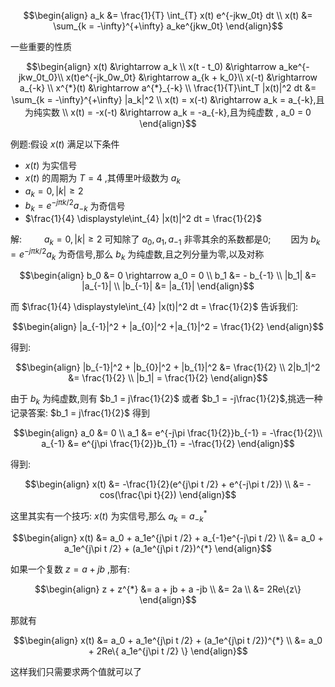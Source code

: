 
$$\begin{align}
    a_k &= \frac{1}{T} \int_{T} x(t) e^{-jkw_0t} dt \\
    x(t) &= \sum_{k = -\infty}^{+\infty} a_ke^{jkw_0t}
\end{align}$$

一些重要的性质

$$\begin{align}
    x(t) &\rightarrow a_k \\
    x(t - t_0) &\rightarrow a_ke^{-jkw_0t_0}\\
    x(t)e^{-jk_0w_0t} &\rightarrow a_{k + k_0}\\
    x(-t) &\rightarrow a_{-k} \\
    x^{*}(t) &\rightarrow a^{*}_{-k} \\
    \frac{1}{T}\int_T |x(t)|^2 dt &= \sum_{k = -\infty}^{+\infty} |a_k|^2 \\
    x(t) = x(-t) &\rightarrow a_k = a_{-k},且为纯实数 \\
    x(t) = -x(-t) &\rightarrow a_k = -a_{-k},且为纯虚数 , a_0 = 0
\end{align}$$

例题:假设 $x(t)$ 满足以下条件
* $x(t)$ 为实信号
* $x(t)$ 的周期为 $T = 4$ ,其傅里叶级数为 $a_k$
* $a_k = 0 ,|k| \geq 2$
* $b_k = e^{-j\pi k /2}a_{-k}$ 为奇信号
* $\frac{1}{4} \displaystyle\int_{4} |x(t)|^2 dt = \frac{1}{2}$

解:
&emsp;&emsp; $a_k = 0 ,|k| \geq 2$ 可知除了 $a_0,a_1,a_{-1}$ 非零其余的系数都是0;
&emsp;&emsp;因为 $b_k = e^{-j\pi k /2}a_k$ 为奇信号,那么 $b_k$ 为纯虚数,且之列分量为零,以及对称

$$\begin{align}
    b_0 &= 0 \rightarrow a_0 = 0 \\ 
    b_1 &= - b_{-1} \\
    |b_1| &= |a_{-1}| \\
    |b_{-1}| &= |a_{1}|
\end{align}$$

而 $\frac{1}{4} \displaystyle\int_{4} |x(t)|^2 dt = \frac{1}{2}$ 告诉我们:

$$\begin{align}
    |a_{-1}|^2 + |a_{0}|^2 +|a_{1}|^2 = \frac{1}{2}
\end{align}$$

得到:

$$\begin{align}
    |b_{-1}|^2 + |b_{0}|^2 + |b_{1}|^2 &= \frac{1}{2} \\
    2|b_1|^2 &= \frac{1}{2} \\
    |b_1| = \frac{1}{2}
\end{align}$$

由于 $b_k$ 为纯虚数,则有 $b_1 = j\frac{1}{2}$ 或者 $b_1 = -j\frac{1}{2}$,挑选一种记录答案: $b_1 = j\frac{1}{2}$ 得到

$$\begin{align}
    a_0 &= 0 \\
    a_1 &= e^{-j\pi \frac{1}{2}}b_{-1} = -\frac{1}{2}\\
    a_{-1} &=  e^{j\pi \frac{1}{2}}b_{1} = -\frac{1}{2}
\end{align}$$

得到:

$$\begin{align}
    x(t) &= -\frac{1}{2}(e^{j\pi t /2} + e^{-j\pi t /2}) \\
    &= -cos(\frac{\pi t}{2})
\end{align}$$


这里其实有一个技巧: $x(t)$ 为实信号,那么 $a_k = a^{*}_{-k}$

$$\begin{align}
    x(t) &= a_0 + a_1e^{j\pi t /2} + a_{-1}e^{-j\pi t /2} \\
    &= a_0 + a_1e^{j\pi t /2} + (a_1e^{j\pi t /2})^{*}
\end{align}$$

如果一个复数 $z = a+jb$ ,那有:

$$\begin{align}
    z + z^{*} &= a + jb + a -jb \\
    &= 2a \\
    &= 2Re\{z\}
\end{align}$$

那就有

$$\begin{align}
    x(t) 
    &= a_0 + a_1e^{j\pi t /2} + (a_1e^{j\pi t /2})^{*} \\
    &= a_0 + 2Re\{ a_1e^{j\pi t /2} \}
\end{align}$$

这样我们只需要求两个值就可以了